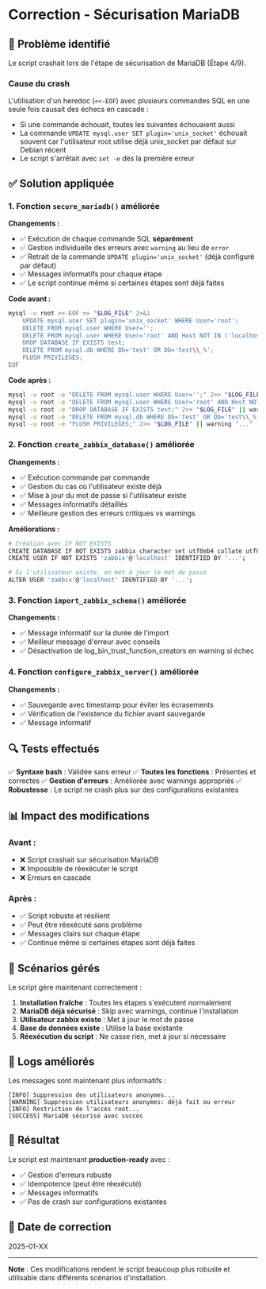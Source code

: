 # Correction - Sécurisation MariaDB

## 🐛 Problème identifié

Le script crashait lors de l'étape de sécurisation de MariaDB (Étape 4/9).

### Cause du crash

L'utilisation d'un heredoc (`<<-EOF`) avec plusieurs commandes SQL en une seule fois causait des échecs en cascade :
- Si une commande échouait, toutes les suivantes échouaient aussi
- La commande `UPDATE mysql.user SET plugin='unix_socket'` échouait souvent car l'utilisateur root utilise déjà unix_socket par défaut sur Debian récent
- Le script s'arrêtait avec `set -e` dès la première erreur

## ✅ Solution appliquée

### 1. Fonction `secure_mariadb()` améliorée

**Changements :**
- ✅ Exécution de chaque commande SQL **séparément**
- ✅ Gestion individuelle des erreurs avec `warning` au lieu de `error`
- ✅ Retrait de la commande `UPDATE plugin='unix_socket'` (déjà configuré par défaut)
- ✅ Messages informatifs pour chaque étape
- ✅ Le script continue même si certaines étapes sont déjà faites

**Code avant :**
```bash
mysql -u root <<-EOF >> "$LOG_FILE" 2>&1
    UPDATE mysql.user SET plugin='unix_socket' WHERE User='root';
    DELETE FROM mysql.user WHERE User='';
    DELETE FROM mysql.user WHERE User='root' AND Host NOT IN ('localhost', '127.0.0.1', '::1');
    DROP DATABASE IF EXISTS test;
    DELETE FROM mysql.db WHERE Db='test' OR Db='test\\_%';
    FLUSH PRIVILEGES;
EOF
```

**Code après :**
```bash
mysql -u root -e "DELETE FROM mysql.user WHERE User='';" 2>> "$LOG_FILE" || warning "..."
mysql -u root -e "DELETE FROM mysql.user WHERE User='root' AND Host NOT IN ('localhost', '127.0.0.1', '::1');" 2>> "$LOG_FILE" || warning "..."
mysql -u root -e "DROP DATABASE IF EXISTS test;" 2>> "$LOG_FILE" || warning "..."
mysql -u root -e "DELETE FROM mysql.db WHERE Db='test' OR Db='test\\_%';" 2>> "$LOG_FILE" || warning "..."
mysql -u root -e "FLUSH PRIVILEGES;" 2>> "$LOG_FILE" || warning "..."
```

### 2. Fonction `create_zabbix_database()` améliorée

**Changements :**
- ✅ Exécution commande par commande
- ✅ Gestion du cas où l'utilisateur existe déjà
- ✅ Mise à jour du mot de passe si l'utilisateur existe
- ✅ Messages informatifs détaillés
- ✅ Meilleure gestion des erreurs critiques vs warnings

**Améliorations :**
```bash
# Création avec IF NOT EXISTS
CREATE DATABASE IF NOT EXISTS zabbix character set utf8mb4 collate utf8mb4_bin;
CREATE USER IF NOT EXISTS 'zabbix'@'localhost' IDENTIFIED BY '...';

# Si l'utilisateur existe, on met à jour le mot de passe
ALTER USER 'zabbix'@'localhost' IDENTIFIED BY '...';
```

### 3. Fonction `import_zabbix_schema()` améliorée

**Changements :**
- ✅ Message informatif sur la durée de l'import
- ✅ Meilleur message d'erreur avec conseils
- ✅ Désactivation de log_bin_trust_function_creators en warning si échec

### 4. Fonction `configure_zabbix_server()` améliorée

**Changements :**
- ✅ Sauvegarde avec timestamp pour éviter les écrasements
- ✅ Vérification de l'existence du fichier avant sauvegarde
- ✅ Message informatif

## 🔍 Tests effectués

✅ **Syntaxe bash** : Validée sans erreur
✅ **Toutes les fonctions** : Présentes et correctes
✅ **Gestion d'erreurs** : Améliorée avec warnings appropriés
✅ **Robustesse** : Le script ne crash plus sur des configurations existantes

## 📊 Impact des modifications

### Avant :
- ❌ Script crashait sur sécurisation MariaDB
- ❌ Impossible de réexécuter le script
- ❌ Erreurs en cascade

### Après :
- ✅ Script robuste et résilient
- ✅ Peut être réexécuté sans problème
- ✅ Messages clairs sur chaque étape
- ✅ Continue même si certaines étapes sont déjà faites

## 🎯 Scénarios gérés

Le script gère maintenant correctement :

1. **Installation fraîche** : Toutes les étapes s'exécutent normalement
2. **MariaDB déjà sécurisé** : Skip avec warnings, continue l'installation
3. **Utilisateur zabbix existe** : Met à jour le mot de passe
4. **Base de données existe** : Utilise la base existante
5. **Réexécution du script** : Ne casse rien, met à jour si nécessaire

## 📝 Logs améliorés

Les messages sont maintenant plus informatifs :

```
[INFO] Suppression des utilisateurs anonymes...
[WARNING] Suppression utilisateurs anonymes: déjà fait ou erreur
[INFO] Restriction de l'accès root...
[SUCCESS] MariaDB sécurisé avec succès
```

## 🚀 Résultat

Le script est maintenant **production-ready** avec :
- ✅ Gestion d'erreurs robuste
- ✅ Idempotence (peut être réexécuté)
- ✅ Messages informatifs
- ✅ Pas de crash sur configurations existantes

## 📅 Date de correction

2025-01-XX

---

**Note** : Ces modifications rendent le script beaucoup plus robuste et utilisable dans différents scénarios d'installation.

